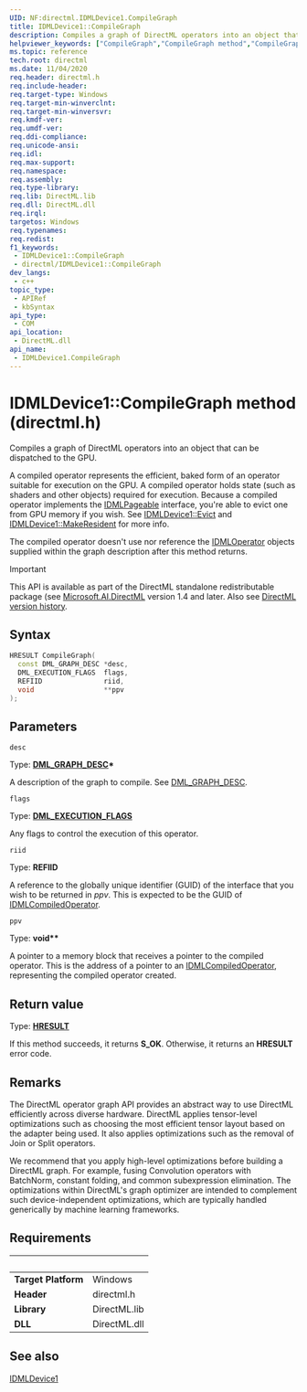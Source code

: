 ```yaml
---
UID: NF:directml.IDMLDevice1.CompileGraph
title: IDMLDevice1::CompileGraph
description: Compiles a graph of DirectML operators into an object that can be dispatched to the GPU.
helpviewer_keywords: ["CompileGraph","CompileGraph method","CompileGraph method","IDMLDevice1 interface","IDMLDevice1 interface","CompileGraph method","IDMLDevice1.CompileGraph","IDMLDevice1::CompileGraph","direct3d12.idmldevice1_compileoperator","directml/IDMLDevice1::CompileGraph"]
ms.topic: reference
tech.root: directml
ms.date: 11/04/2020
req.header: directml.h
req.include-header: 
req.target-type: Windows
req.target-min-winverclnt: 
req.target-min-winversvr: 
req.kmdf-ver: 
req.umdf-ver: 
req.ddi-compliance: 
req.unicode-ansi: 
req.idl: 
req.max-support: 
req.namespace: 
req.assembly: 
req.type-library: 
req.lib: DirectML.lib
req.dll: DirectML.dll
req.irql: 
targetos: Windows
req.typenames: 
req.redist: 
f1_keywords:
 - IDMLDevice1::CompileGraph
 - directml/IDMLDevice1::CompileGraph
dev_langs:
 - c++
topic_type:
 - APIRef
 - kbSyntax
api_type:
 - COM
api_location:
 - DirectML.dll
api_name:
 - IDMLDevice1.CompileGraph
---
```


# IDMLDevice1::CompileGraph method (directml.h)

Compiles a graph of DirectML operators into an object that can be dispatched to the GPU.

A compiled operator represents the efficient, baked form of an operator suitable for execution on the GPU. A compiled operator holds state (such as shaders and other objects) required for execution. Because a compiled operator implements the [IDMLPageable](/windows/win32/api/directml/nn-directml-idmlpageable) interface, you're able to evict one from GPU memory if you wish. See [IDMLDevice1::Evict](/windows/win32/api/directml/nf-directml-idmldevice-evict) and [IDMLDevice1::MakeResident](/windows/win32/api/directml/nf-directml-idmldevice-makeresident) for more info.

The compiled operator doesn't use nor reference the [IDMLOperator](/windows/win32/api/directml/nn-directml-idmloperator) objects supplied within the graph description after this method returns.

> [!IMPORTANT]
> This API is available as part of the DirectML standalone redistributable package (see [Microsoft.AI.DirectML](https://www.nuget.org/packages/Microsoft.AI.DirectML/) version 1.4 and later. Also see [DirectML version history](../dml-version-history.md).

## Syntax

```cpp
HRESULT CompileGraph(
  const DML_GRAPH_DESC *desc,
  DML_EXECUTION_FLAGS  flags,
  REFIID               riid,
  void                 **ppv
);
```

## Parameters

`desc`

Type: **[DML_GRAPH_DESC](./ns-directml-dml_graph_desc.md)\***

A description of the graph to compile. See [DML_GRAPH_DESC](./ns-directml-dml_graph_desc.md).

`flags`

Type: [**DML_EXECUTION_FLAGS**](/windows/win32/api/directml/ne-directml-dml_execution_flags)

Any flags to control the execution of this operator.

`riid`

Type: <b>REFIID</b>

A reference to the globally unique identifier (GUID) of the interface that you wish to be returned in <i>ppv</i>. This is expected to be the GUID of [IDMLCompiledOperator](/windows/win32/api/directml/nn-directml-idmlcompiledoperator).

`ppv`

Type: <b>void**</b>

A pointer to a memory block that receives a pointer to the compiled operator. This is the address of a pointer to an [IDMLCompiledOperator](/windows/win32/api/directml/nn-directml-idmlcompiledoperator), representing  the compiled operator created.


## Return value

Type: [**HRESULT**](/windows/desktop/winprog/windows-data-types)

If this method succeeds, it returns **S_OK**. Otherwise, it returns an **HRESULT** error code.

## Remarks

The DirectML operator graph API provides an abstract way to use DirectML efficiently across diverse hardware. DirectML applies tensor-level optimizations such as choosing the most efficient tensor layout based on the adapter being used. It also applies optimizations such as the removal of Join or Split operators.

We recommend that you apply high-level optimizations before building a DirectML graph. For example, fusing Convolution operators with BatchNorm, constant folding, and common subexpression elimination. The optimizations within DirectML's graph optimizer are intended to complement such device-independent optimizations, which are typically handled generically by machine learning frameworks.

## Requirements
| &nbsp; | &nbsp; |
| ---- |:---- |
| **Target Platform** | Windows |
| **Header** | directml.h |
| **Library** | DirectML.lib |
| **DLL** | DirectML.dll |

## See also

[IDMLDevice1](/windows/win32/api/directml/nn-directml-idmldevice)